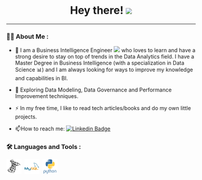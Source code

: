<div id="header" align="center">
<h1>
  Hey there!
  <img src="https://media.giphy.com/media/hvRJCLFzcasrR4ia7z/giphy.gif" width="30px"/>
</h1>
</div>

---

### :woman_technologist: About Me :

- :telescope: I am a Business Intelligence Engineer <img src="https://media.giphy.com/media/WUlplcMpOCEmTGBtBW/giphy.gif" width="30"> who loves to learn and have a strong desire to stay on top of trends in the Data Analytics field. I have a Master Degree in Business Intelligence (with a specialization in Data Science 📊) and I am always looking for ways to improve my knowledge and capabilities in BI.

- :seedling: Exploring Data Modeling, Data Governance and Performance Improvement techniques.

- :zap: In my free time, I like to read tech articles/books and do my own little projects.

- :mailbox:How to reach me: [![Linkedin Badge](https://img.shields.io/badge/-InêsCarvalho-blue?style=flat&logo=Linkedin&logoColor=white)](your-linkedin-url)

### :hammer_and_wrench: Languages and Tools :
<div>
<img src="https://github.com/devicons/devicon/blob/master/icons/microsoftsqlserver/microsoftsqlserver-plain.svg" title="SQL" alt="SQL" width="40" height="40"/>&nbsp;
<img src="https://github.com/devicons/devicon/blob/master/icons/mysql/mysql-original-wordmark.svg" title="SQL" alt="SQL" width="40" height="40"/>&nbsp;
<img src="https://github.com/devicons/devicon/blob/master/icons/python/python-original-wordmark.svg" title="Python" **alt="python" width="40" height="40"/>
</div>

<!--
**inesgcarvalho/inesgcarvalho** is a ✨ _special_ ✨ repository because its `README.md` (this file) appears on your GitHub profile.

Here are some ideas to get you started:

- 🔭 I’m currently working on ...
- 🌱 I’m currently learning ...
- 👯 I’m looking to collaborate on ...
- 🤔 I’m looking for help with ...
- 💬 Ask me about ...

- 😄 Pronouns: ...
- ⚡ Fun fact: ...
-->
